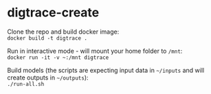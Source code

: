 # digtrace-create

Clone the repo and build docker image:  
```docker build -t digtrace .```

Run in interactive mode - will mount your home folder to `/mnt`:  
```docker run -it -v ~:/mnt digtrace```

Build models (the scripts are expecting input data in `~/inputs` and will create outputs in `~/outputs`):  
```./run-all.sh```
